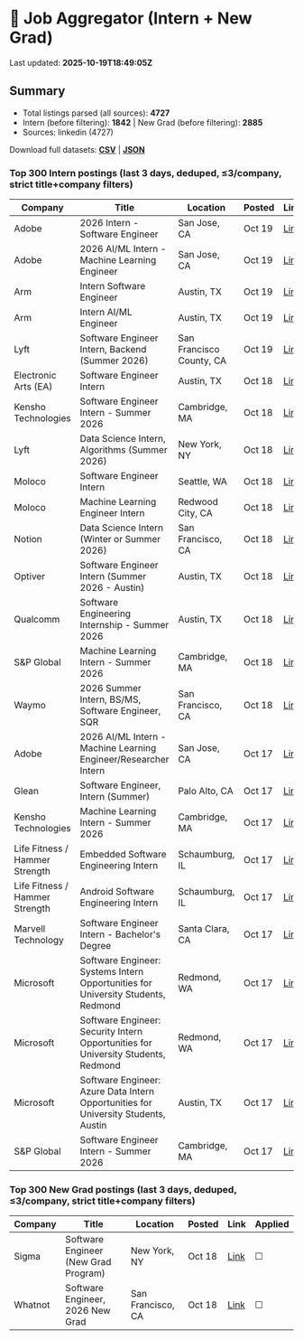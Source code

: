 # 🔎 Job Aggregator (Intern + New Grad)

Last updated: **2025-10-19T18:49:05Z**

## Summary
- Total listings parsed (all sources): **4727**
- Intern (before filtering): **1842** | New Grad (before filtering): **2885**
- Sources: linkedin (4727)

Download full datasets: **[CSV](data/jobs.csv)** | **[JSON](data/jobs.json)**

### Top 300 Intern postings (last 3 days, deduped, ≤3/company, strict title+company filters)
| Company | Title | Location | Posted | Link | Applied |
|---|---|---|---|---|---|
| Adobe | 2026 Intern - Software Engineer | San Jose, CA | Oct 19 | [Link](https://www.linkedin.com/jobs/view/2026-intern-software-engineer-at-adobe-4286563529?position=6&pageNum=2&refId=2EcHMRmNKK5Ih1ahZcqFaA%3D%3D&trackingId=W9eZ8AobQprbsIeFWQuj1A%3D%3D) | ☐ |
| Adobe | 2026 AI/ML Intern - Machine Learning Engineer | San Jose, CA | Oct 19 | [Link](https://www.linkedin.com/jobs/view/2026-ai-ml-intern-machine-learning-engineer-at-adobe-4286567064?position=9&pageNum=5&refId=OSJgpm8R1bzCCgq7WsUajQ%3D%3D&trackingId=Fa9%2B5OVRo22CoF5zMC00sw%3D%3D) | ☐ |
| Arm | Intern Software Engineer | Austin, TX | Oct 19 | [Link](https://www.linkedin.com/jobs/view/intern-software-engineer-at-arm-4296528228?position=9&pageNum=0&refId=Guo6sUCaHTQv3NwRFehPpA%3D%3D&trackingId=iYUIGmFe1WLZ4GWy1c4WkQ%3D%3D) | ☐ |
| Arm | Intern AI/ML Engineer | Austin, TX | Oct 19 | [Link](https://www.linkedin.com/jobs/view/intern-ai-ml-engineer-at-arm-4305033304?position=1&pageNum=0&refId=LnV%2BGZrtCJcxqmd%2B6Sk%2F%2Fw%3D%3D&trackingId=vYKDFGBAzy3TxPtuWE26AQ%3D%3D) | ☐ |
| Lyft | Software Engineer Intern, Backend (Summer 2026) | San Francisco County, CA | Oct 19 | [Link](https://www.linkedin.com/jobs/view/software-engineer-intern-backend-summer-2026-at-lyft-4296469890?position=10&pageNum=0&refId=gVyr7W4tPISULihcb7TZAA%3D%3D&trackingId=SxCiVtB88HZP7pFnuYlicg%3D%3D) | ☐ |
| Electronic Arts (EA) | Software Engineer Intern | Austin, TX | Oct 18 | [Link](https://www.linkedin.com/jobs/view/software-engineer-intern-at-electronic-arts-ea-4303445373?position=10&pageNum=0&refId=Guo6sUCaHTQv3NwRFehPpA%3D%3D&trackingId=1TPRmPCw0wBh%2B5jFrgS0MA%3D%3D) | ☐ |
| Kensho Technologies | Software Engineer Intern - Summer 2026 | Cambridge, MA | Oct 18 | [Link](https://www.linkedin.com/jobs/view/software-engineer-intern-summer-2026-at-kensho-technologies-4296144404?position=7&pageNum=2&refId=cBEaq9xvlmMSHhE%2Fn0bwCg%3D%3D&trackingId=7aFKxgdlirjRzT3eEKyu5A%3D%3D) | ☐ |
| Lyft | Data Science Intern, Algorithms (Summer 2026) | New York, NY | Oct 18 | [Link](https://www.linkedin.com/jobs/view/data-science-intern-algorithms-summer-2026-at-lyft-4296481418?position=2&pageNum=2&refId=yj61M%2BUOKqXk%2BB69frNB4w%3D%3D&trackingId=yUZKCuNFQlE3WB09ZIfMwA%3D%3D) | ☐ |
| Moloco | Software Engineer Intern | Seattle, WA | Oct 18 | [Link](https://www.linkedin.com/jobs/view/software-engineer-intern-at-moloco-4306830206?position=2&pageNum=5&refId=sSYgEyy84VhI9PABFdDBHA%3D%3D&trackingId=%2BcV57Lfr8y3BC4Zh%2FYpEwg%3D%3D) | ☐ |
| Moloco | Machine Learning Engineer Intern | Redwood City, CA | Oct 18 | [Link](https://www.linkedin.com/jobs/view/machine-learning-engineer-intern-at-moloco-4306810950?position=1&pageNum=0&refId=umZmx2felPEJP2ZMRbWBEA%3D%3D&trackingId=TdMBP4HwRN%2FiOiNuokfghg%3D%3D) | ☐ |
| Notion | Data Science Intern (Winter or Summer 2026) | San Francisco, CA | Oct 18 | [Link](https://www.linkedin.com/jobs/view/data-science-intern-winter-or-summer-2026-at-notion-4296167776?position=4&pageNum=5&refId=HW%2F%2BwHhvIIYuULH0sBh2kg%3D%3D&trackingId=d45rfAeQtAYXv4pT7r4kJQ%3D%3D) | ☐ |
| Optiver | Software Engineer Intern (Summer 2026 - Austin) | Austin, TX | Oct 18 | [Link](https://www.linkedin.com/jobs/view/software-engineer-intern-summer-2026-austin-at-optiver-4256944889?position=10&pageNum=5&refId=AcbW%2BFw3a1RPTFR9FVLdZA%3D%3D&trackingId=rks07IUuKKJR%2B%2F3%2B%2BMAtsw%3D%3D) | ☐ |
| Qualcomm | Software Engineering Internship - Summer 2026 | Austin, TX | Oct 18 | [Link](https://www.linkedin.com/jobs/view/software-engineering-internship-summer-2026-at-qualcomm-4315790572?position=1&pageNum=5&refId=b1Z3T9hXhnPi%2B5%2BcaKu9IQ%3D%3D&trackingId=sZGXsj9D6%2B8btN%2FQDXH8uA%3D%3D) | ☐ |
| S&P Global | Machine Learning Intern - Summer 2026 | Cambridge, MA | Oct 18 | [Link](https://www.linkedin.com/jobs/view/machine-learning-intern-summer-2026-at-s-p-global-4295790243?position=2&pageNum=0&refId=iX6ej8ORloVUFrR1y4AV5Q%3D%3D&trackingId=LeOXJNsmKbphHm%2BiXFN7RQ%3D%3D) | ☐ |
| Waymo | 2026 Summer Intern, BS/MS, Software Engineer, SQR | San Francisco, CA | Oct 18 | [Link](https://www.linkedin.com/jobs/view/2026-summer-intern-bs-ms-software-engineer-sqr-at-waymo-4315795361?position=5&pageNum=5&refId=NnEpvzsOyFZiXfsSObUo1Q%3D%3D&trackingId=Aez9EoG8s2T9ioU0YsejHA%3D%3D) | ☐ |
| Adobe | 2026 AI/ML Intern - Machine Learning Engineer/Researcher  Intern | San Jose, CA | Oct 17 | [Link](https://www.linkedin.com/jobs/view/2026-ai-ml-intern-machine-learning-engineer-researcher-intern-at-adobe-4305270175?position=1&pageNum=5&refId=iXtCJgb4snP3OVgxPo8I9g%3D%3D&trackingId=%2Fp7%2FskDcDmEaUj1Xk%2FFD2w%3D%3D) | ☐ |
| Glean | Software Engineer, Intern (Summer) | Palo Alto, CA | Oct 17 | [Link](https://www.linkedin.com/jobs/view/software-engineer-intern-summer-at-glean-4295127351?position=8&pageNum=0&refId=NITVqeKfHtladas%2BRXEtyw%3D%3D&trackingId=E0RI%2FhUsutntANJ4PHF1eg%3D%3D) | ☐ |
| Kensho Technologies | Machine Learning Intern - Summer 2026 | Cambridge, MA | Oct 17 | [Link](https://www.linkedin.com/jobs/view/machine-learning-intern-summer-2026-at-kensho-technologies-4296137534?position=1&pageNum=0&refId=iX6ej8ORloVUFrR1y4AV5Q%3D%3D&trackingId=s9HYt%2BiPqnq%2FsJbWSYDc%2FQ%3D%3D) | ☐ |
| Life Fitness  / Hammer Strength | Embedded Software Engineering Intern | Schaumburg, IL | Oct 17 | [Link](https://www.linkedin.com/jobs/view/embedded-software-engineering-intern-at-life-fitness-hammer-strength-4313391484?position=5&pageNum=2&refId=Q4wGHwGlh5pF5iQQoTXaig%3D%3D&trackingId=Q%2BvrFPnvY%2FSrHL3CpFe0Yw%3D%3D) | ☐ |
| Life Fitness  / Hammer Strength | Android Software Engineering Intern | Schaumburg, IL | Oct 17 | [Link](https://www.linkedin.com/jobs/view/android-software-engineering-intern-at-life-fitness-hammer-strength-4313393496?position=7&pageNum=2&refId=Q4wGHwGlh5pF5iQQoTXaig%3D%3D&trackingId=1TPplUaWvApUBKCggUxn2g%3D%3D) | ☐ |
| Marvell Technology | Software Engineer Intern - Bachelor's Degree | Santa Clara, CA | Oct 17 | [Link](https://www.linkedin.com/jobs/view/software-engineer-intern-bachelor-s-degree-at-marvell-technology-4313392733?position=7&pageNum=7&refId=sV6Ix9gdUODo5LqTeLYgiw%3D%3D&trackingId=AMiDiTOjbc%2FgM0diuk0CPg%3D%3D) | ☐ |
| Microsoft | Software Engineer: Systems Intern Opportunities for University Students, Redmond | Redmond, WA | Oct 17 | [Link](https://www.linkedin.com/jobs/view/software-engineer-systems-intern-opportunities-for-university-students-redmond-at-microsoft-4285302535?position=3&pageNum=5&refId=SMRtmvHavMSFWQaCUNMuGg%3D%3D&trackingId=YyIU4GYKnqRWByuUVbCmVQ%3D%3D) | ☐ |
| Microsoft | Software Engineer: Security Intern Opportunities for University Students, Redmond | Redmond, WA | Oct 17 | [Link](https://www.linkedin.com/jobs/view/software-engineer-security-intern-opportunities-for-university-students-redmond-at-microsoft-4285300649?position=5&pageNum=5&refId=SMRtmvHavMSFWQaCUNMuGg%3D%3D&trackingId=%2FAlSMlEXHsNKzoN2OCsn7A%3D%3D) | ☐ |
| Microsoft | Software Engineer: Azure Data Intern Opportunities for University Students, Austin | Austin, TX | Oct 17 | [Link](https://www.linkedin.com/jobs/view/software-engineer-azure-data-intern-opportunities-for-university-students-austin-at-microsoft-4316326571?position=8&pageNum=2&refId=qHxdNDcPSLQE2Cns9I%2F9PQ%3D%3D&trackingId=JG32IgdSKYZJ7%2FxrAsTQdA%3D%3D) | ☐ |
| S&P Global | Software Engineer Intern - Summer 2026 | Cambridge, MA | Oct 17 | [Link](https://www.linkedin.com/jobs/view/software-engineer-intern-summer-2026-at-s-p-global-4295789331?position=2&pageNum=2&refId=U6Eb4kMGcfAPVvrPfYxUiQ%3D%3D&trackingId=7KSMKwlLdYgA5Vn6ycrT9g%3D%3D) | ☐ |

### Top 300 New Grad postings (last 3 days, deduped, ≤3/company, strict title+company filters)
| Company | Title | Location | Posted | Link | Applied |
|---|---|---|---|---|---|
| Sigma | Software Engineer (New Grad Program) | New York, NY | Oct 18 | [Link](https://www.linkedin.com/jobs/view/software-engineer-new-grad-program-at-sigma-4316562840?position=2&pageNum=2&refId=WmUYhoEfpmS6CjRruut0Rg%3D%3D&trackingId=q%2BeO4CT4nYyLqpb%2FQNfmmA%3D%3D) | ☐ |
| Whatnot | Software Engineer, 2026 New Grad | San Francisco, CA | Oct 18 | [Link](https://www.linkedin.com/jobs/view/software-engineer-2026-new-grad-at-whatnot-4286425184?position=9&pageNum=7&refId=QT2Zu6lDzZhkaH0QQ%2FMU1A%3D%3D&trackingId=7f1m%2BmYRzJ2qM8EivknGUg%3D%3D) | ☐ |
